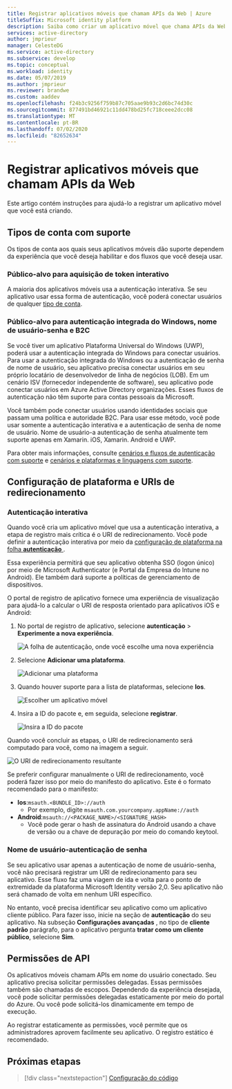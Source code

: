 ```yaml
---
title: Registrar aplicativos móveis que chamam APIs da Web | Azure
titleSuffix: Microsoft identity platform
description: Saiba como criar um aplicativo móvel que chama APIs da Web (configuração de código do aplicativo)
services: active-directory
author: jmprieur
manager: CelesteDG
ms.service: active-directory
ms.subservice: develop
ms.topic: conceptual
ms.workload: identity
ms.date: 05/07/2019
ms.author: jmprieur
ms.reviewer: brandwe
ms.custom: aaddev
ms.openlocfilehash: f24b3c9256f759b87c705aae9b93c2d6bc74d30c
ms.sourcegitcommit: 877491bd46921c11dd478bd25fc718ceee2dcc08
ms.translationtype: MT
ms.contentlocale: pt-BR
ms.lasthandoff: 07/02/2020
ms.locfileid: "82652634"
---
```

# <a name="register-mobile-apps-that-call-web-apis"></a>Registrar aplicativos móveis que chamam APIs da Web

Este artigo contém instruções para ajudá-lo a registrar um aplicativo móvel que você está criando.

## <a name="supported-account-types"></a>Tipos de conta com suporte

Os tipos de conta aos quais seus aplicativos móveis dão suporte dependem da experiência que você deseja habilitar e dos fluxos que você deseja usar.

### <a name="audience-for-interactive-token-acquisition"></a>Público-alvo para aquisição de token interativo

A maioria dos aplicativos móveis usa a autenticação interativa. Se seu aplicativo usar essa forma de autenticação, você poderá conectar usuários de qualquer [tipo de conta](quickstart-register-app.md#register-a-new-application-using-the-azure-portal).

### <a name="audience-for-integrated-windows-authentication-username-password-and-b2c"></a>Público-alvo para autenticação integrada do Windows, nome de usuário-senha e B2C

Se você tiver um aplicativo Plataforma Universal do Windows (UWP), poderá usar a autenticação integrada do Windows para conectar usuários. Para usar a autenticação integrada do Windows ou a autenticação de senha de nome de usuário, seu aplicativo precisa conectar usuários em seu próprio locatário de desenvolvedor de linha de negócios (LOB). Em um cenário ISV (fornecedor independente de software), seu aplicativo pode conectar usuários em Azure Active Directory organizações. Esses fluxos de autenticação não têm suporte para contas pessoais da Microsoft.

Você também pode conectar usuários usando identidades sociais que passam uma política e autoridade B2C. Para usar esse método, você pode usar somente a autenticação interativa e a autenticação de senha de nome de usuário. Nome de usuário-a autenticação de senha atualmente tem suporte apenas em Xamarin. iOS, Xamarin. Android e UWP.

Para obter mais informações, consulte [cenários e fluxos de autenticação com suporte](authentication-flows-app-scenarios.md#scenarios-and-supported-authentication-flows) e [cenários e plataformas e linguagens com suporte](authentication-flows-app-scenarios.md#scenarios-and-supported-platforms-and-languages).

## <a name="platform-configuration-and-redirect-uris"></a>Configuração de plataforma e URIs de redirecionamento  

### <a name="interactive-authentication"></a>Autenticação interativa

Quando você cria um aplicativo móvel que usa a autenticação interativa, a etapa de registro mais crítica é o URI de redirecionamento. Você pode definir a autenticação interativa por meio da [configuração de plataforma na folha **autenticação** ](https://aka.ms/MobileAppReg).

Essa experiência permitirá que seu aplicativo obtenha SSO (logon único) por meio de Microsoft Authenticator (e Portal da Empresa do Intune no Android). Ele também dará suporte a políticas de gerenciamento de dispositivos.

O portal de registro de aplicativo fornece uma experiência de visualização para ajudá-lo a calcular o URI de resposta orientado para aplicativos iOS e Android:

1. No portal de registro de aplicativo, selecione **autenticação**  >  **Experimente a nova experiência**.

   ![A folha de autenticação, onde você escolhe uma nova experiência](https://user-images.githubusercontent.com/13203188/60799285-2d031b00-a173-11e9-9d28-ac07a7ae894a.png)

2. Selecione **Adicionar uma plataforma**.

   ![Adicionar uma plataforma](https://user-images.githubusercontent.com/13203188/60799366-4c01ad00-a173-11e9-934f-f02e26c9429e.png)

3. Quando houver suporte para a lista de plataformas, selecione **Ios**.

   ![Escolher um aplicativo móvel](https://user-images.githubusercontent.com/13203188/60799411-60de4080-a173-11e9-9dcc-d39a45826d42.png)

4. Insira a ID do pacote e, em seguida, selecione **registrar**.

   ![Insira a ID do pacote](https://user-images.githubusercontent.com/13203188/60799477-7eaba580-a173-11e9-9f8b-431f5b09344e.png)

Quando você concluir as etapas, o URI de redirecionamento será computado para você, como na imagem a seguir.

![O URI de redirecionamento resultante](https://user-images.githubusercontent.com/13203188/60799538-9e42ce00-a173-11e9-860a-015a1840fd19.png)

Se preferir configurar manualmente o URI de redirecionamento, você poderá fazer isso por meio do manifesto do aplicativo. Este é o formato recomendado para o manifesto:

- **Ios**:`msauth.<BUNDLE_ID>://auth` 
  - Por exemplo, digite `msauth.com.yourcompany.appName://auth`
- **Android**:`msauth://<PACKAGE_NAME>/<SIGNATURE_HASH>`
  - Você pode gerar o hash de assinatura do Android usando a chave de versão ou a chave de depuração por meio do comando keytool.

### <a name="username-password-authentication"></a>Nome de usuário-autenticação de senha

Se seu aplicativo usar apenas a autenticação de nome de usuário-senha, você não precisará registrar um URI de redirecionamento para seu aplicativo. Esse fluxo faz uma viagem de ida e volta para o ponto de extremidade da plataforma Microsoft Identity versão 2,0. Seu aplicativo não será chamado de volta em nenhum URI específico. 

No entanto, você precisa identificar seu aplicativo como um aplicativo cliente público. Para fazer isso, inicie na seção de **autenticação** do seu aplicativo. Na subseção **Configurações avançadas** , no tipo de **cliente padrão** parágrafo, para o aplicativo pergunta **tratar como um cliente público**, selecione **Sim**.

## <a name="api-permissions"></a>Permissões de API

Os aplicativos móveis chamam APIs em nome do usuário conectado. Seu aplicativo precisa solicitar permissões delegadas. Essas permissões também são chamadas de escopos. Dependendo da experiência desejada, você pode solicitar permissões delegadas estaticamente por meio do portal do Azure. Ou você pode solicitá-los dinamicamente em tempo de execução. 

Ao registrar estaticamente as permissões, você permite que os administradores aprovem facilmente seu aplicativo. O registro estático é recomendado.

## <a name="next-steps"></a>Próximas etapas

> [!div class="nextstepaction"]
> [Configuração do código](scenario-mobile-app-configuration.md)
